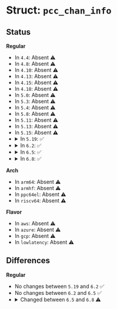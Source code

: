 # Struct: <code>pcc_chan_info</code>

## Status
<b>Regular</b>
<ul>
<li>
In <code>4.4</code>: Absent ⚠️
</li>
<li>
In <code>4.8</code>: Absent ⚠️
</li>
<li>
In <code>4.10</code>: Absent ⚠️
</li>
<li>
In <code>4.13</code>: Absent ⚠️
</li>
<li>
In <code>4.15</code>: Absent ⚠️
</li>
<li>
In <code>4.18</code>: Absent ⚠️
</li>
<li>
In <code>5.0</code>: Absent ⚠️
</li>
<li>
In <code>5.3</code>: Absent ⚠️
</li>
<li>
In <code>5.4</code>: Absent ⚠️
</li>
<li>
In <code>5.8</code>: Absent ⚠️
</li>
<li>
In <code>5.11</code>: Absent ⚠️
</li>
<li>
In <code>5.13</code>: Absent ⚠️
</li>
<li>
In <code>5.15</code>: Absent ⚠️
</li>
<li>
<details>
<summary>In <code>5.19</code>: ✅</summary>

```c
struct pcc_chan_info {
    struct pcc_mbox_chan chan;
    struct pcc_chan_reg db;
    struct pcc_chan_reg plat_irq_ack;
    struct pcc_chan_reg cmd_complete;
    struct pcc_chan_reg cmd_update;
    struct pcc_chan_reg error;
    int plat_irq;
};
```
</details>
</li>
<li>
<details>
<summary>In <code>6.2</code>: ✅</summary>

```c
struct pcc_chan_info {
    struct pcc_mbox_chan chan;
    struct pcc_chan_reg db;
    struct pcc_chan_reg plat_irq_ack;
    struct pcc_chan_reg cmd_complete;
    struct pcc_chan_reg cmd_update;
    struct pcc_chan_reg error;
    int plat_irq;
};
```
</details>
</li>
<li>
<details>
<summary>In <code>6.5</code>: ✅</summary>

```c
struct pcc_chan_info {
    struct pcc_mbox_chan chan;
    struct pcc_chan_reg db;
    struct pcc_chan_reg plat_irq_ack;
    struct pcc_chan_reg cmd_complete;
    struct pcc_chan_reg cmd_update;
    struct pcc_chan_reg error;
    int plat_irq;
};
```
</details>
</li>
<li>
<details>
<summary>In <code>6.8</code>: ✅</summary>

```c
struct pcc_chan_info {
    struct pcc_mbox_chan chan;
    struct pcc_chan_reg db;
    struct pcc_chan_reg plat_irq_ack;
    struct pcc_chan_reg cmd_complete;
    struct pcc_chan_reg cmd_update;
    struct pcc_chan_reg error;
    int plat_irq;
    u8 type;
    unsigned int plat_irq_flags;
    bool chan_in_use;
};
```
</details>
</li>
</ul>
<b>Arch</b>
<ul>
<li>
In <code>arm64</code>: Absent ⚠️
</li>
<li>
In <code>armhf</code>: Absent ⚠️
</li>
<li>
In <code>ppc64el</code>: Absent ⚠️
</li>
<li>
In <code>riscv64</code>: Absent ⚠️
</li>
</ul>
<b>Flavor</b>
<ul>
<li>
In <code>aws</code>: Absent ⚠️
</li>
<li>
In <code>azure</code>: Absent ⚠️
</li>
<li>
In <code>gcp</code>: Absent ⚠️
</li>
<li>
In <code>lowlatency</code>: Absent ⚠️
</li>
</ul>

## Differences
<b>Regular</b>
<ul>
<li>
No changes between <code>5.19</code> and <code>6.2</code> ✅
</li>
<li>
No changes between <code>6.2</code> and <code>6.5</code> ✅
</li>
<li>
<details>
<summary>Changed between <code>6.5</code> and <code>6.8</code> ⚠️</summary>
<ul>
<li>
<b>Field added. </b>
<code>u8 type</code>
</li>
<li>
<b>Field added. </b>
<code>unsigned int plat_irq_flags</code>
</li>
<li>
<b>Field added. </b>
<code>bool chan_in_use</code>
</li>
</ul>
</details>
</li>
</ul>
